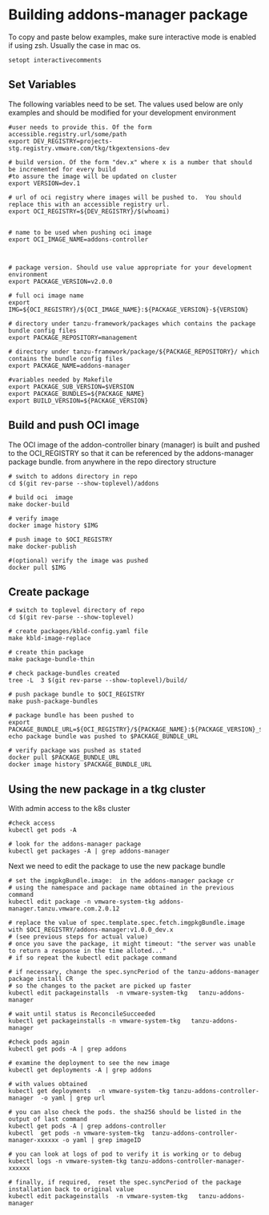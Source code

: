 # Building addons-manager package

To copy and paste below examples, make sure interactive mode is enabled if using zsh. Usually the case in mac os.

    setopt interactivecomments


## Set Variables
The following variables need to be set. The values used
below are only examples and should be modified for your development environment

    #user needs to provide this. Of the form accessible.registry.url/some/path
    export DEV_REGISTRY=projects-stg.registry.vmware.com/tkg/tkgextensions-dev

    # build version. Of the form "dev.x" where x is a number that should be incremented for every build
    #to assure the image will be updated on cluster
    export VERSION=dev.1

    # url of oci registry where images will be pushed to.  You should replace this with an accessible registry url.
    export OCI_REGISTRY=${DEV_REGISTRY}/$(whoami)


    # name to be used when pushing oci image
    export OCI_IMAGE_NAME=addons-controller



    # package version. Should use value appropriate for your development environment
    export PACKAGE_VERSION=v2.0.0

    # full oci image name
    export IMG=${OCI_REGISTRY}/${OCI_IMAGE_NAME}:${PACKAGE_VERSION}-${VERSION}

    # directory under tanzu-framework/packages which contains the package bundle config files
    export PACKAGE_REPOSITORY=management

    # directory under tanzu-framework/package/${PACKAGE_REPOSITORY}/ which contains the bundle config files
    export PACKAGE_NAME=addons-manager

    #variables needed by Makefile
    export PACKAGE_SUB_VERSION=$VERSION
    export PACKAGE_BUNDLES=${PACKAGE_NAME}
    export BUILD_VERSION=${PACKAGE_VERSION}


## Build and push OCI image
The OCI image of the addon-controller binary (manager) is built and pushed
to the OCI_REGISTRY so that it can be referenced by the addons-manager
package bundle.
from anywhere in the repo directory structure

    # switch to addons directory in repo
    cd $(git rev-parse --show-toplevel)/addons

    # build oci  image
    make docker-build

    # verify image
    docker image history $IMG

    # push image to $OCI_REGISTRY
    make docker-publish

    #(optional) verify the image was pushed
    docker pull $IMG


## Create package
    # switch to toplevel directory of repo
    cd $(git rev-parse --show-toplevel)

    # create packages/kbld-config.yaml file
    make kbld-image-replace

    # create thin package
    make package-bundle-thin

    # check package-bundles created
    tree -L  3 $(git rev-parse --show-toplevel)/build/

    # push package bundle to $OCI_REGISTRY
    make push-package-bundles

    # package bundle has been pushed to
    export PACKAGE_BUNDLE_URL=${OCI_REGISTRY}/${PACKAGE_NAME}:${PACKAGE_VERSION}_${VERSION}
    echo package bundle was pushed to $PACKAGE_BUNDLE_URL

    # verify package was pushed as stated
    docker pull $PACKAGE_BUNDLE_URL
    docker image history $PACKAGE_BUNDLE_URL


## Using the new package in a tkg cluster
With admin access to the k8s cluster

    #check access
    kubectl get pods -A

    # look for the addons-manager package
    kubectl get packages -A | grep addons-manager

Next we need to edit the package to use the new package bundle

    # set the imgpkgBundle.image:  in the addons-manager package cr
    # using the namespace and package name obtained in the previous command
    kubectl edit package -n vmware-system-tkg addons-manager.tanzu.vmware.com.2.0.12

    # replace the value of spec.template.spec.fetch.imgpkgBundle.image with $OCI_REGISTRY/addons-manager:v1.0.0_dev.x
    # (see previous steps for actual value)
    # once you save the package, it might timeout: "the server was unable to return a response in the time alloted..."
    # if so repeat the kubectl edit package command

    # if necessary, change the spec.syncPeriod of the tanzu-addons-manager package install CR
    # so the changes to the packet are picked up faster
    kubectl edit packageinstalls  -n vmware-system-tkg   tanzu-addons-manager

    # wait until status is ReconcileSucceeded
    kubectl get packageinstalls -n vmware-system-tkg   tanzu-addons-manager
    
    #check pods again
    kubectl get pods -A | grep addons

    # examine the deployment to see the new image
    kubectl get deployments -A | grep addons

    # with values obtained
    kubectl get deployments  -n vmware-system-tkg tanzu-addons-controller-manager  -o yaml | grep url

    # you can also check the pods. the sha256 should be listed in the output of last command
    kubectl get pods -A | grep addons-controller
    kubectl  get pods -n vmware-system-tkg  tanzu-addons-controller-manager-xxxxxx -o yaml | grep imageID

    # you can look at logs of pod to verify it is working or to debug
    kubectl logs -n vmware-system-tkg tanzu-addons-controller-manager-xxxxxx

    # finally, if required,  reset the spec.syncPeriod of the package installation back to original value
    kubectl edit packageinstalls  -n vmware-system-tkg   tanzu-addons-manager
